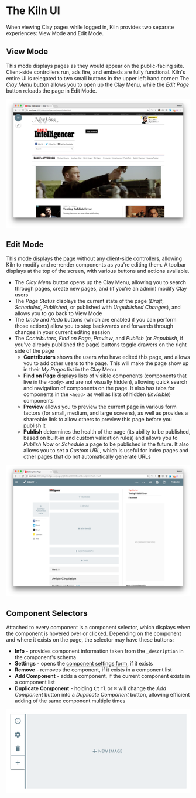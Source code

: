 # The Kiln UI

When viewing Clay pages while logged in, Kiln provides two separate experiences: View Mode and Edit Mode.

## View Mode

This mode displays pages as they would appear on the public-facing site. Client-side controllers run, ads fire, and embeds are fully functional. Kiln's entire UI is relegated to two small buttons in the upper left hand corner: The _Clay Menu_ button allows you to open up the Clay Menu, while the _Edit Page_ button reloads the page in Edit Mode.

![](images/view_mode.png)

## Edit Mode

This mode displays the page without any client-side controllers, allowing Kiln to modify and re-render components as you're editing them. A toolbar displays at the top of the screen, with various buttons and actions available.

* The _Clay Menu_ button opens up the Clay Menu, allowing you to search through pages, create new pages, and \(if you're an admin\) modify Clay users
* The _Page Status_ displays the current state of the page \(_Draft_, _Scheduled_, _Published_, or published with _Unpublished Changes_\), and allows you to go back to View Mode
* The _Undo_ and _Redo_ buttons \(which are enabled if you can perform those actions\) allow you to step backwards and forwards through changes in your current editing session
* The _Contributors_, _Find on Page_, _Preview_, and _Publish_ \(or _Republish_, if you've already published the page\) buttons toggle drawers on the right side of the page
  * **Contributors** shows the users who have edited this page, and allows you to add other users to the page. This will make the page show up in their _My Pages_ list in the Clay Menu
  * **Find on Page** displays lists of visible components \(components that live in the `<body>` and are not visually hidden\), allowing quick search and navigation of components on the page. It also has tabs for components in the `<head>` as well as lists of hidden \(_invisible_\) components
  * **Preview** allows you to preview the current page in various form factors \(for small, medium, and large screens\), as well as provides a shareable link to allow others to preview this page before you publish it
  * **Publish** determines the health of the page \(its ability to be published, based on built-in and custom validation rules\) and allows you to _Publish Now_ or _Schedule_ a page to be published in the future. It also allows you to set a _Custom URL_, which is useful for index pages and other pages that do not automatically generate URLs

![](images/edit_mode.png)

## Component Selectors

Attached to every component is a component selector, which displays when the component is hovered over or clicked. Depending on the component and where it exists on the page, the selector may have these buttons:

* **Info** - provides component information taken from the `_description` in the component's schema
* **Settings** - opens the [component settings form](editing-components.md#settings-group), if it exists
* **Remove** - removes the component, if it exists in a component list
* **Add Component** - adds a component, if the current component exists in a component list
* **Duplicate Component** - holding <kbd>Ctrl</kbd> or <kbd>⌘</kbd> will change the _Add Component_ button into a _Duplicate Component_ button, allowing efficient adding of the same component multiple times

![](images/component_selector.png)

